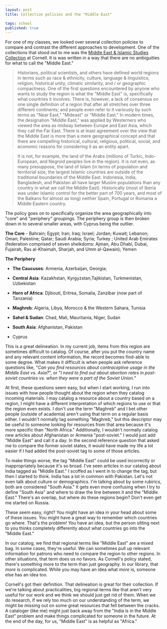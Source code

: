 ```yaml
--- 
layout: post 
title: Collection policies and the "Middle East"

tags: school
published: true
---
```


For one of my classes, we looked over several collection policies 
to compare and contrast the different approaches to development. 
One of the collections that stood out to me was the [Middle East & 
Islamic Studies Collection](http://archive.is/ZHID2) at Cornell. It 
is was written in a way that there are no ambiguities for what to 
call the "Middle East."

> Historians, political scientists, and others have defined world
regions in terms such as race & ethnicity, culture, language & 
linguistics, religion, historical unity, climatic similarity, and / 
or geographic compactness. One of the first questions encountered 
by anyone who wants to study the region is what the "Middle East" 
is, specifically what countries it involves. There is, however, a 
lack of consensus on one single definition of a region that after 
all stretches over three different continents; and people even 
refer to it variously by such terms as "Near East," "Mideast" or 
"Middle East." In modern times, the designation "Middle East," was 
applied by Westerners who viewed the area as midway between Europe 
and East Asia, which they call the Far East. There is at least 
agreement over the view that the Middle East is more than a mere 
geographical concept and that there are compelling historical, 
cultural, religious, political, social, and economic reasons for 
considering it as an entity apart.

> It is not, for example, the land of the Arabs (millions of
Turkic, Indo-European, and Negroid peoples live in the region). It 
is not even, as many presuppose, the land of Islam (in terms of 
population and territorial size, the largest Islamic countries are 
outside of the traditional boundaries of the Middle East. 
Indonesia, India, Bangladesh, and Pakistan all have larger Muslim 
populations than any country in what we call the Middle East). 
Historically (most of Iberia was under Islamic control for the 
better part of 700 years, and most of the Balkans for almost as 
long) neither Spain, Portugal or Romania a Middle Eastern country.

The policy goes on to specifically organize the area geographically 
into "core" and "periphery" groupings. The periphery group is then 
broken down in to several smaller areas, with Cyprus being the 
outlier.

**The Core** - Bahrain; Egypt; Iran; Iraq; Israel; Jordan; 
Kuwait; Lebanon; Oman; Palestine; Qatar; Saudi Arabia; Syria; 
Turkey ; United Arab Emirates (federation comprised of seven 
sheikdoms: Ajman, Abu Dhabi, Dubai, Fujairah, Ras al-Khaimah, 
Sharjah, and Umm al-Qawain); Yemen

**The Periphery**

* **The Caucuses**: Armenia, Azerbaijan, Georgia;

* **Central Asia**: Kazakhstan, Kyrgyzstan,Tajikistan, 
Turkmenistan, Uzbekistan

* **Horn of Africa**: Djibouti, Eritrea, Somalia, Zanzibar (now 
part of Tanzania)

* **Maghreb**: Algeria, Libya, Morocco & the Western Sahara, 
Tunisia

* **Sahel & Sudan**: Chad, Mali, Mauritania, Niger, Sudan

* **South Asia**: Afghanistan, Pakistan

* Cyprus

This is a great delineation. In my current job, items from this 
region are sometimes difficult to catalog. Of course, after you put 
the country name and any relevant content information, the record 
becomes find-able to some degree. What makes it difficult is when 
people ask reference questions like, "*Can you find resources about 
contraceptive usage in the Middle East vs. Asia?*", or "*I need to 
find out about abortion rates in post-soviet countries vs. when 
they were a part of the Soviet Union.*"

At first, these questions seem easy, but when I start working, I 
run into issues with how people thought about the region when they 
catalog incoming materials. I may catalog a resource about a 
country based on a region, I might have a different interpretation 
of which regions to use or that the region even exists. I don't use 
the term "Maghreb" and I bet other people (outside of academia) 
aren't using that term on a regular basis either. I wouldn't 
normally tag something "Maghreb," but this descriptor may be useful 
to someone looking for resources from that area because it's more 
specific than "North Africa." Additionally, I wouldn't normally 
catalog new articles about Afghanistan or Armenia "post-soviet." I 
would just add "Middle East" and call it a day. In the second 
reference question that asked me to compare the former soviet 
states, it would have made my life a lot easier if I had added the 
post-soviet tag to some of those articles.

To make things worse, the tag "Middle East" could be used 
incorrectly or inappropriately because it's so broad. I've seen 
articles in our catalog about India tagged as "Middle East." I 
scoffed as I went in to change the tag, but then I started to 
think. India has a lot in common with Pakistan. Let's not even talk 
about culture or demographics. I'm talking about by some rubirics, 
both are considered "South Asia." It gets even more confusing when 
I try to define "South Asia" and where to draw the line between it 
and the "Middle East." There's an overlap, but where do these 
regions begin? Don't even get me started on Russia.

These seem easy, right? You might have an idea in your head about 
some of these issues. You might have a great way to remember which 
countries go where. That's the problem! *You* have an idea, but the 
person sitting next to you thinks completely differently about what 
countries go into the "Middle East."

In our catalog, we find that regional terms like "Middle East" are 
a mixed bag. In some cases, they're useful. We can sometimes pull 
up relevant information for patrons who need to compare the region 
to other regions. In other situations, that term does us no favors. 
As Cornell's policy stated, there's something more to the term than 
just geography. In our library, that *more* is complicated. While 
you may have an idea what *more* is, someone else has an idea 
too.

Cornell's got their definition. That delineation is great for their 
collection. If we're talking about practicalities, big regional 
terms like that aren't very useful for our work and we think we 
should just get rid of them. When we do research, if we rely too 
much on our understanding of the term, we might be missing out on 
some great resources that fell between the cracks. A cataloger 
(like me) might just back away from the "India is in the Middle 
East" problem and make things complicated for someone in the 
future. At the end of the day, for us, "Middle East" is as helpful 
as "Africa."
